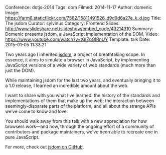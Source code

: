 Conference: dotjs-2014
Tags: dom
Filmed: 2014-11-17
Author: domenic
Image: https://farm8.staticflickr.com/7582/15811491526_d9d9d6a27e_k_d.jpg
Title: The jsdom
Curator: sylvinus
Category: Frontend
Slides: http://www.slideshare.net/slideshow/embed_code/43214310
Summary: Domenic presents jsdom, a JavaScript implementation of the DOM.
Video: https://www.youtube.com/watch?v=tGlZpGIRnUY
Template: talk
Date: 2015-01-05 11:33:21

Two years ago I inherited [jsdom](https://github.com/tmpvar/jsdom), a project of breathtaking scope. In essence, it aims to simulate a browser in JavaScript, by implementing JavaScript versions of a wide variety of web standards (much more than just the DOM).

While maintaining jsdom for the last two years, and eventually bringing it to a 1.0 release, I learned an incredible amount about the web.

I want to share with you what I’ve learned: the history of the standards and implementations of them that make up the web; the interaction between seemingly-disparate parts of the platform; and all about the strange APIs we’ve come to know and love.

You should walk away from this talk with a new appreciation for how browsers work—and how, through the ongoing effort of a community of contributors and package maintainers, we’ve been able to recreate one in pure JavaScript.

For more, check out [jsdom on GitHub](https://github.com/tmpvar/jsdom).